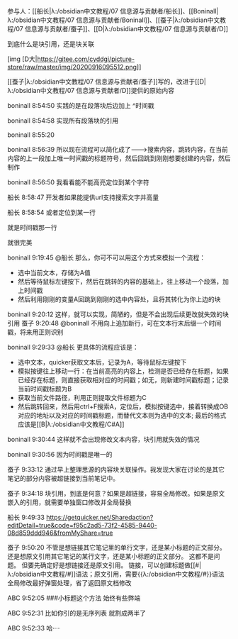 参与人：[[船长|λ:/obsidian中文教程/07 信息源与贡献者/船长]]、[[Boninall|λ:/obsidian中文教程/07 信息源与贡献者/Boninall]]、[[蚕子|λ:/obsidian中文教程/07 信息源与贡献者/蚕子]]、[[D|λ:/obsidian中文教程/07 信息源与贡献者/D]]


到底什么是块引用，还是块关联

[img [D大|https://gitee.com/cyddgi/picture-store/raw/master/img/20200916095512.png]]

[[蚕子|λ:/obsidian中文教程/07 信息源与贡献者/蚕子]]写的，改进于[[D|λ:/obsidian中文教程/07 信息源与贡献者/D]]提供的原始内容

boninall  8:54:50
实践的是在段落块后边加上 ^时间戳

boninall  8:54:58
实现所有段落块的引用

boninall  8:55:20

boninall  8:56:39
所以现在流程可以简化成了--->搜索内容，跳转内容，在当前内容的上一段加上唯一时间戳的标题符号，然后回跳到刚刚想要创建的内容，然后制作

boninall  8:56:50
我看看能不能高亮定位到某个字符

船长  8:58:47
开发者如果能提供url支持搜索文字并高量

船长  8:58:54
或者定位到某一行

就是时间戳那一行

就很完美

boninall  9:19:45
@船长 那么，你可不可以用这个方式来模拟一个流程：
- 选中当前文本，存储为A值
- 然后等待鼠标左键按下，然后在跳转的内容的基础上，往上移动一个段落，加上时间戳
- 然后利用刚刚的变量A回跳到刚刚的选中内容处，且将其转化为你上边的块

boninall  9:20:12
这样，就可以实现，简陋的，但是不会出现后续更改就失效的块引用
蚕子  9:20:48
@boninall  不用向上追加新行，可在文本行末后缀一个时间戳，将来用正则识别

boninall  9:29:33
@船长 更具体的流程应该是：
- 选中文本，quicker获取文本后，记录为A，等待鼠标左键按下
- 模拟按键往上移动一行：在当前高亮的内容上，检测是否已经存在标题，如果已经存在标题，则直接获取相对应的时间戳；如无，则新建时间戳标题；记录当前时间戳标题为B
- 获取当前文件路径，利用正则提取文件标题为C
- 然后跳转回来，然后用ctrl+F搜索A，定位后，模拟按键选中，接着转换成OB对应的地址以及对应的时间戳标题，而替代文本则为选中的文本;
最后的格式应该是[[B|λ:/obsidian中文教程/C#A]]

boninall  9:30:44
这样就不会出现修改文本内容，块引用就失效的情况

boninall  9:30:56
因为时间戳是唯一的


蚕子  9:33:12
通过早上整理思源的内容块关联操作。我发现大家在讨论的是其它笔记的部分内容被超链接到当前笔记中。

蚕子  9:34:18
块引用，到底是何意？如果是超链接，容易全局修改。如果是原文嵌入的引用，就需要单独窗口修改并全局替换

船长  9:49:33
https://getquicker.net/Sharedaction?editDetail=true&code=f95c2ad5-73f2-4585-9440-08d859ddd946&fromMyShare=true

蚕子  9:50:20
不管是想链接其它笔记里的单行文字，还是某小标题的正文部分。还是想原文引用其它笔记的某行文字，还是某小标题的正文部分。
这都不是问题。
但要先确定好是想链接还是原文引用。
链接，可以创建标题做[[#|λ:/obsidian中文教程/#]]语法；原文引用，需要{{λ:/obsidian中文教程/#}}语法
全局修改最好弹窗处理，省了返回原文档修改

ABC  9:52:05
###小标题这个方法 始终有些弊端

ABC  9:52:31
比如你引的是无序列表 就割成两半了

ABC  9:52:33
哈····
